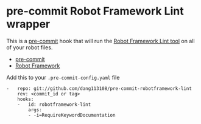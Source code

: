 pre-commit Robot Framework Lint wrapper
==============================

This is a [pre-commit](https://github.com/pre-commit) hook that will run
the [Robot Framework Lint tool](https://github.com/dang113108/robotframework-lint) on all of your robot files.

* [pre-commit](https://github.com/pre-commit)
* [Robot Framework](https://robotframework.org)


Add this to your ``.pre-commit-config.yaml`` file

    -   repo: git://github.com/dang113108/pre-commit-robotframework-lint
        rev: <commit_id or tag>
        hooks:
        -   id: robotframework-lint
            args:
            - -i=RequireKeywordDocumentation
